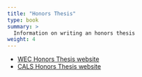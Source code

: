 ```yaml
---
title: "Honors Thesis"
type: book
summary: >
  Information on writing an honors thesis
weight: 4
---
```


* [WEC Honors Thesis website](https://wec.ifas.ufl.edu/undergraduate-students/honors-programs/)
* [CALS Honors Thesis website](https://cals.ufl.edu/getinvolved/honors/honors-faq/)